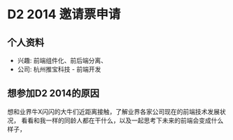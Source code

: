 # D2 2014 邀请票申请

## 个人资料

- 兴趣: 前端组件化、前后端分离、
- 公司: 杭州推宝科技 - 前端开发

## 想参加D2 2014的原因

想和业界牛X闪闪的大牛们近距离接触，了解业界各家公司现在的前端技术发展状况，
看看和我一样的同龄人都在干什么，以及一起思考下未来的前端会变成什么样子，
